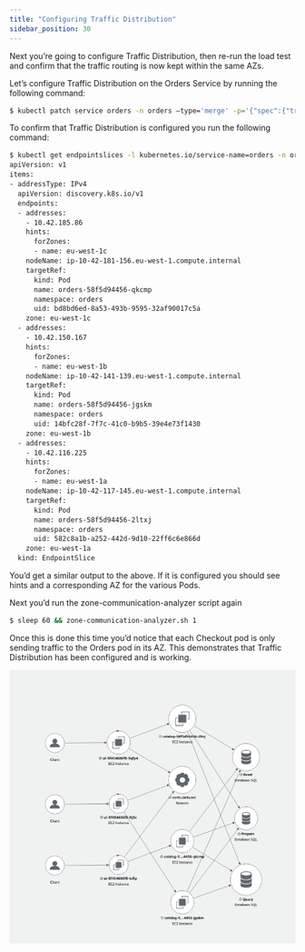 ```yaml
---
title: "Configuring Traffic Distribution"
sidebar_position: 30
---
```


Next you’re going to configure Traffic Distribution, then re-run the load test and confirm that the traffic routing is now kept within the same AZs. 

Let’s configure Traffic Distribution on the Orders Service by running the following command: 

```bash
$ kubectl patch service orders -n orders —type='merge' -p='{"spec":{"trafficDistribution":"PreferClose"}}'
```

To confirm that Traffic Distribution is configured you run the following command: 

```bash
$ kubectl get endpointslices -l kubernetes.io/service-name=orders -n orders -o yaml
apiVersion: v1
items:
- addressType: IPv4
  apiVersion: discovery.k8s.io/v1
  endpoints:
  - addresses:
    - 10.42.185.86
    hints:
      forZones:
      - name: eu-west-1c
    nodeName: ip-10-42-181-156.eu-west-1.compute.internal
    targetRef:
      kind: Pod
      name: orders-58f5d94456-qkcmp
      namespace: orders
      uid: bd8bd6ed-8a53-493b-9595-32af90017c5a
    zone: eu-west-1c
  - addresses:
    - 10.42.150.167
    hints:
      forZones:
      - name: eu-west-1b
    nodeName: ip-10-42-141-139.eu-west-1.compute.internal
    targetRef:
      kind: Pod
      name: orders-58f5d94456-jgskm
      namespace: orders
      uid: 14bfc28f-7f7c-41c0-b9b5-39e4e73f1430
    zone: eu-west-1b
  - addresses:
    - 10.42.116.225
    hints:
      forZones:
      - name: eu-west-1a
    nodeName: ip-10-42-117-145.eu-west-1.compute.internal
    targetRef:
      kind: Pod
      name: orders-58f5d94456-2ltxj
      namespace: orders
      uid: 582c8a1b-a252-442d-9d10-22ff6c6e866d
    zone: eu-west-1a
  kind: EndpointSlice
```

You’d get a similar output to the above. If it is configured you should see hints and a corresponding AZ for the various Pods.


Next you’d run the zone-communication-analyzer script again


```bash
$ sleep 60 && zone-communication-analyzer.sh 1
```


Once this is done this time you’d notice that each Checkout pod is only sending traffic to the Orders pod in its AZ.
This demonstrates that Traffic Distribution has been configured and is working. 


![Architecture Diagram](./assets/trafficdistribution-after.png)
